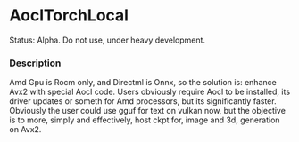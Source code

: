 # AoclTorchLocal
Status: Alpha. Do not use, under heavy development.

### Description
Amd Gpu is Rocm only, and Directml is Onnx, so the solution is: enhance Avx2 with special Aocl code. Users obviously require Aocl to be installed, its driver updates or someth for Amd processors, but its significantly faster. Obviously the user could use gguf for text on vulkan now, but the objective is to more, simply and effectively, host ckpt for, image and 3d, generation on Avx2.
